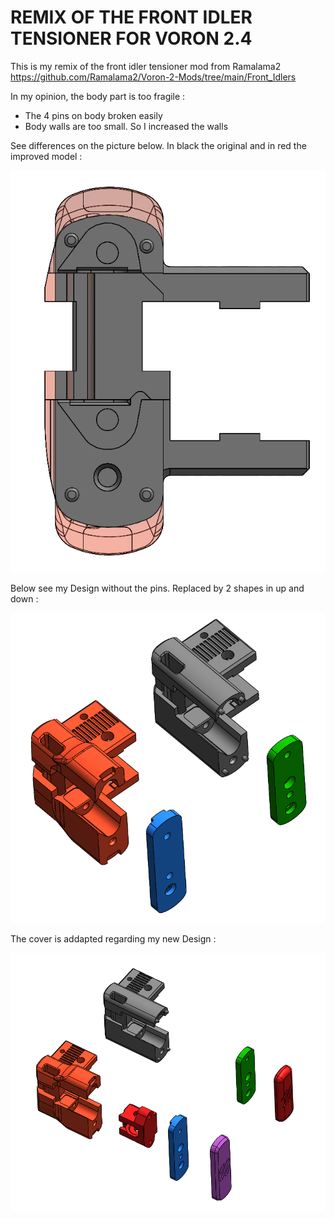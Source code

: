 # REMIX OF THE FRONT IDLER TENSIONER FOR VORON 2.4

This is my remix of the front idler tensioner mod from Ramalama2
https://github.com/Ramalama2/Voron-2-Mods/tree/main/Front_Idlers

In my opinion, the body part is too fragile :
- The 4 pins on body broken easily
- Body walls are too small. So I increased the walls

See differences on the picture below. In black the original and in red the improved model :

![](https://github.com/Aurel-14/Voron-2.4/blob/main/IDLER%20TENSIONER/PICTURES/IDLER_TENSIONER_02.PNG)

Below see my Design without the pins. Replaced by 2 shapes in up and down :

![](https://github.com/Aurel-14/Voron-2.4/blob/main/IDLER%20TENSIONER/PICTURES/IDLER_TENSIONER_01.PNG)

The cover is addapted regarding my new Design :

![](https://github.com/Aurel-14/Voron-2.4/blob/main/IDLER%20TENSIONER/PICTURES/IDLER_TENSIONER_03.PNG)